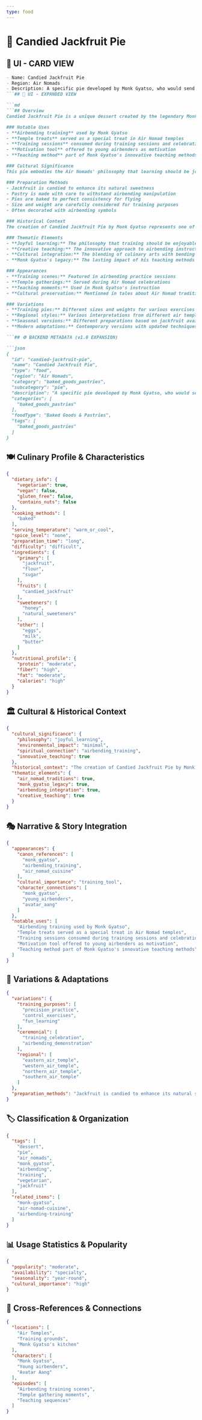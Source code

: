 ```yaml
---
type: food
---
```


# 🥧 Candied Jackfruit Pie

## 🎴 UI - CARD VIEW

```md
- Name: Candied Jackfruit Pie
- Region: Air Nomads
- Description: A specific pie developed by Monk Gyatso, who would send the pastries flying with airbending as part of training exercises.
```## 📖 UI - EXPANDED VIEW

```md
```## Overview
Candied Jackfruit Pie is a unique dessert created by the legendary Monk Gyatso, combining the natural sweetness of jackfruit with the Air Nomads' mastery of baking. What makes this pie truly special is its role in airbending training - Monk Gyatso would use airbending to send these pastries flying through the air, creating a fun and engaging way to practice precision and control. The pie represents the Air Nomads' ability to blend culinary arts with bending practice, making learning both delicious and entertaining.

### Notable Uses
- **Airbending training** used by Monk Gyatso
- **Temple treats** served as a special treat in Air Nomad temples
- **Training sessions** consumed during training sessions and celebrations
- **Motivation tool** offered to young airbenders as motivation
- **Teaching method** part of Monk Gyatso's innovative teaching methods

### Cultural Significance
This pie embodies the Air Nomads' philosophy that learning should be joyful and that even the most serious training can be approached with creativity and fun. Monk Gyatso's use of the pie in airbending practice demonstrates the Air Nomads' belief that bending is not just a martial art but a way of life that can be integrated into all aspects of daily activities, including cooking and eating.

### Preparation Methods
- Jackfruit is candied to enhance its natural sweetness
- Pastry is made with care to withstand airbending manipulation
- Pies are baked to perfect consistency for flying
- Size and weight are carefully considered for training purposes
- Often decorated with airbending symbols

### Historical Context
The creation of Candied Jackfruit Pie by Monk Gyatso represents one of the most innovative approaches to airbending training in Air Nomad history. By combining culinary arts with bending practice, Monk Gyatso created a unique teaching method that made learning both effective and enjoyable. This tradition was among the many cultural practices that Avatar Aang worked to preserve and revive after the Hundred Year War.

### Thematic Elements
- **Joyful learning:** The philosophy that training should be enjoyable
- **Creative teaching:** The innovative approach to airbending instruction
- **Cultural integration:** The blending of culinary arts with bending practice
- **Monk Gyatso's legacy:** The lasting impact of his teaching methods

### Appearances
- **Training scenes:** Featured in airbending practice sessions
- **Temple gatherings:** Served during Air Nomad celebrations
- **Teaching moments:** Used in Monk Gyatso's instruction
- **Cultural preservation:** Mentioned in tales about Air Nomad traditions

### Variations
- **Training pies:** Different sizes and weights for various exercises
- **Regional styles:** Various interpretations from different air temples
- **Seasonal versions:** Different preparations based on jackfruit availability
- **Modern adaptations:** Contemporary versions with updated techniques

```## ⚙️ BACKEND METADATA (v1.0 EXPANSION)

```json
{
  "id": "candied-jackfruit-pie",
  "name": "Candied Jackfruit Pie",
  "type": "food",
  "region": "Air Nomads",
  "category": "baked_goods_pastries",
  "subcategory": "pie",
  "description": "A specific pie developed by Monk Gyatso, who would send the pastries flying with airbending as part of training exercises.",
  "categories": [
    "baked_goods_pastries"
  ],
  "foodType": "Baked Goods & Pastries",
  "tags": [
    "baked_goods_pastries"
  ]
}
```

## 🍽️ Culinary Profile & Characteristics

```json
{
  "dietary_info": {
    "vegetarian": true,
    "vegan": false,
    "gluten_free": false,
    "contains_nuts": false
  },
  "cooking_methods": [
    "baked"
  ],
  "serving_temperature": "warm_or_cool",
  "spice_level": "none",
  "preparation_time": "long",
  "difficulty": "difficult",
  "ingredients": {
    "primary": [
      "jackfruit",
      "flour",
      "sugar"
    ],
    "fruits": [
      "candied_jackfruit"
    ],
    "sweeteners": [
      "honey",
      "natural_sweeteners"
    ],
    "other": [
      "eggs",
      "milk",
      "butter"
    ]
  },
  "nutritional_profile": {
    "protein": "moderate",
    "fiber": "high",
    "fat": "moderate",
    "calories": "high"
  }
}
```

## 🏛️ Cultural & Historical Context

```json
{
  "cultural_significance": {
    "philosophy": "joyful_learning",
    "environmental_impact": "minimal",
    "spiritual_connection": "airbending_training",
    "innovative_teaching": true
  },
  "historical_context": "The creation of Candied Jackfruit Pie by Monk Gyatso represents one of the most innovative approaches to airbending training in Air Nomad history",
  "thematic_elements": {
    "air_nomad_traditions": true,
    "monk_gyatso_legacy": true,
    "airbending_integration": true,
    "creative_teaching": true
  }
}
```

## 🎭 Narrative & Story Integration

```json
{
  "appearances": {
    "canon_references": [
      "monk_gyatso",
      "airbending_training",
      "air_nomad_cuisine"
    ],
    "cultural_importance": "training_tool",
    "character_connections": [
      "monk_gyatso",
      "young_airbenders",
      "avatar_aang"
    ]
  },
  "notable_uses": [
    "Airbending training used by Monk Gyatso",
    "Temple treats served as a special treat in Air Nomad temples",
    "Training sessions consumed during training sessions and celebrations",
    "Motivation tool offered to young airbenders as motivation",
    "Teaching method part of Monk Gyatso's innovative teaching methods"
  ]
}
```

## 🔄 Variations & Adaptations

```json
{
  "variations": {
    "training_purposes": [
      "precision_practice",
      "control_exercises",
      "fun_learning"
    ],
    "ceremonial": [
      "training_celebration",
      "airbending_demonstration"
    ],
    "regional": [
      "eastern_air_temple",
      "western_air_temple",
      "northern_air_temple",
      "southern_air_temple"
    ]
  },
  "preparation_methods": "Jackfruit is candied to enhance its natural sweetness, pastry is made with care to withstand airbending manipulation, pies are baked to perfect consistency for flying, size and weight are carefully considered for training purposes, often decorated with airbending symbols"
}
```

## 🏷️ Classification & Organization

```json
{
  "tags": [
    "dessert",
    "pie",
    "air_nomads",
    "monk_gyatso",
    "airbending",
    "training",
    "vegetarian",
    "jackfruit"
  ],
  "related_items": [
    "monk-gyatso",
    "air-nomad-cuisine",
    "airbending-training"
  ]
}
```

## 📊 Usage Statistics & Popularity

```json
{
  "popularity": "moderate",
  "availability": "specialty",
  "seasonality": "year-round",
  "cultural_importance": "high"
}
```

## 🔗 Cross-References & Connections

```json
{
  "locations": [
    "Air Temples",
    "Training grounds",
    "Monk Gyatso's kitchen"
  ],
  "characters": [
    "Monk Gyatso",
    "Young airbenders",
    "Avatar Aang"
  ],
  "episodes": [
    "Airbending training scenes",
    "Temple gathering moments",
    "Teaching sequences"
  ]
}
```
